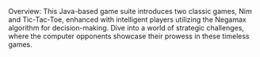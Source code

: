 Overview:
This Java-based game suite introduces two classic games, Nim and Tic-Tac-Toe, enhanced with intelligent players utilizing the Negamax algorithm for decision-making. Dive into a world of strategic challenges, where the computer opponents showcase their prowess in these timeless games.

